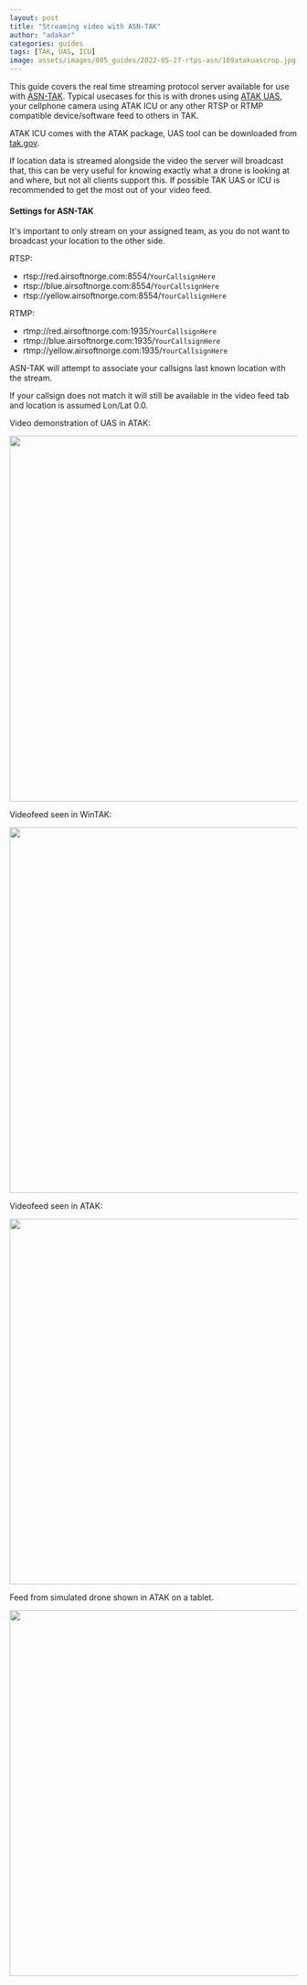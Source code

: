 ```yaml
---
layout: post
title: "Streaming video with ASN-TAK"
author: "adakar"
categories: guides
tags: [TAK, UAS, ICU]
image: assets/images/005_guides/2022-05-27-rtps-asn/169atakuascrop.jpg
---
```


This guide covers the real time streaming protocol server available for use with [ASN-TAK](https://airsoftnorge.com/asn-tak-overview/).
Typical usecases for this is with drones using [ATAK UAS](https://www.civtak.org/2021/09/22/uas-tool-now-publicly-available/), your cellphone camera using ATAK ICU or any other RTSP or RTMP compatible device/software feed to others in TAK.

ATAK ICU comes with the ATAK package, UAS tool can be downloaded from [tak.gov](https://tak.gov/).

If location data is streamed alongside the video the server will broadcast that, this can be very useful for knowing exactly what a drone is looking at and where, but not all clients support this. If possible TAK UAS or ICU is recommended to get the most out of your video feed. 

#### Settings for ASN-TAK

It's important to only stream on your assigned team, as you do not want to broadcast your location to the other side.

RTSP:
* rtsp://red.airsoftnorge.com:8554/`YourCallsignHere`
* rtsp://blue.airsoftnorge.com:8554/`YourCallsignHere`
* rtsp://yellow.airsoftnorge.com:8554/`YourCallsignHere`

RTMP:
* rtmp://red.airsoftnorge.com:1935/`YourCallsignHere`
* rtmp://blue.airsoftnorge.com:1935/`YourCallsignHere`
* rtmp://yellow.airsoftnorge.com:1935/`YourCallsignHere`


ASN-TAK will attempt to associate your callsigns last known location with the stream.

If your callsign does not match it will still be available in the video feed tab and location is assumed Lon/Lat 0.0.

Video demonstration of UAS in ATAK:
<div class="video-thumbnail">
  <a href="https://youtu.be/Ckhhy67ZjPw">
	<img src="https://i.ytimg.com/vi/Ckhhy67ZjPw/sddefault.jpg" width="640"/>
	<div class="video-thumbnail-centered"><i class="fa-solid fa-play"></i></div>
  </a>
</div>


Videofeed seen in WinTAK:
<div class="image-thumbnail">
	<a href="/assets/images/005_guides/2022-05-27-rtps-asn/wintak-stream.png">
		<img src="/assets/images/005_guides/2022-05-27-rtps-asn/wintak-stream.png" width="640"/>
	</a>
</div>

Videofeed seen in ATAK:
<div class="image-thumbnail">
	<a href="/assets/images/005_guides/2022-05-27-rtps-asn/atak-video.png">
		<img src="/assets/images/005_guides/2022-05-27-rtps-asn/atak-video.png" width="640"/>
	</a>
</div>

Feed from simulated drone shown in ATAK on a tablet.
<div class="image-thumbnail">
	<a href="/assets/images/005_guides/2022-05-27-rtps-asn/169atakuascrop.jpg">
		<img src="/assets/images/005_guides/2022-05-27-rtps-asn/169atakuascrop.jpg" width="640"/>
	</a>
</div>
